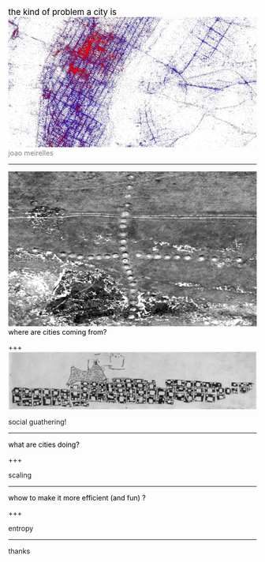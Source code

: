 
<span style="color:black; font-size: 1.2em;">the kind of problem a city is</span>
<br>
![eric_fischer](pics/erichfischer.jpg)
<br>
<span style="color:gray; font-size: 1em;">joao meirelles</span>

---
![ancient1](pics/ancient2_nasa.jpg)
<span style="color:black; font-size: 1em;">where are cities coming from?</span>
<br>

+++
![ancient1](pics/catal_map_1964.png)

social guathering!

---

<span style="color:black; font-size: 1em;">what are cities doing?</span>
<br>

+++

scaling

---

<span style="color:black; font-size: 1em;">whow to make it more efficient (and fun) ?</span>
<br>

+++

entropy

---
thanks
